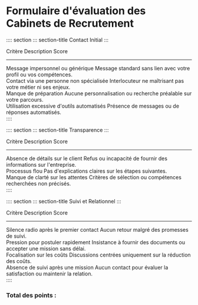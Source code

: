 # Formulaire d\'évaluation des Cabinets de Recrutement

:::: section
::: section-title
Contact Initial
:::

  Critère                                      Description                                                          Score
  -------------------------------------------- -------------------------------------------------------------------- -------
  Message impersonnel ou générique             Message standard sans lien avec votre profil ou vos compétences.     
  Contact via une personne non spécialisée     Interlocuteur ne maîtrisant pas votre métier ni ses enjeux.          
  Manque de préparation                        Aucune personnalisation ou recherche préalable sur votre parcours.   
  Utilisation excessive d'outils automatisés   Présence de messages ou de réponses automatisés.                     
::::

:::: section
::: section-title
Transparence
:::

  Critère                             Description                                                         Score
  ----------------------------------- ------------------------------------------------------------------- -------
  Absence de détails sur le client    Refus ou incapacité de fournir des informations sur l'entreprise.   
  Processus flou                      Pas d'explications claires sur les étapes suivantes.                
  Manque de clarté sur les attentes   Critères de sélection ou compétences recherchées non précisés.      
::::

:::: section
::: section-title
Suivi et Relationnel
:::

  Critère                                  Description                                                              Score
  ---------------------------------------- ------------------------------------------------------------------------ -------
  Silence radio après le premier contact   Aucun retour malgré des promesses de suivi.                              
  Pression pour postuler rapidement        Insistance à fournir des documents ou accepter une mission sans délai.   
  Focalisation sur les coûts               Discussions centrées uniquement sur la réduction des coûts.              
  Absence de suivi après une mission       Aucun contact pour évaluer la satisfaction ou maintenir la relation.     
::::

<div>

### Total des points :

</div>
